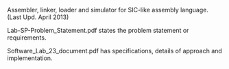 Assembler, linker, loader and simulator for SIC-like assembly language. (Last Upd. April 2013)

Lab-SP-Problem_Statement.pdf states the problem statement or requirements.

Software_Lab_23_document.pdf has specifications, details of approach and implementation.